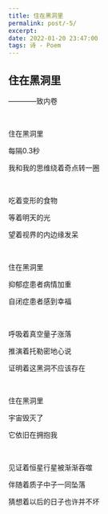 ```yaml
---
title: 住在黑洞里
permalink: post/-5/
excerpt: 
date: 2022-01-20 23:47:00
tags: 诗 - Poem
---
```


## 住在黑洞里

————致内卷

<br>

住在黑洞里

每隔0.3秒

我和我的思维绕着奇点转一圈

<br>

吃着变形的食物

等着明天的光

望着视界的内边缘发呆

<br>

住在黑洞里

抑郁症患者病情加重

自闭症患者感到幸福

<br>

呼吸着真空量子涨落

推演着托勒密地心说

证明着这黑洞不应该存在

<br>

住在黑洞里

宇宙毁灭了

它依旧在拥抱我

<br>

见证着恒星行星被渐渐吞噬

伴随着质子中子一同坠落

猜想着以后的日子也许并不坏


